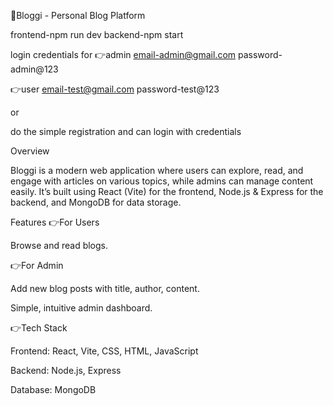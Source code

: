 📖Bloggi - Personal Blog Platform

frontend-npm run dev
backend-npm start

login credentials for
👉admin
email-admin@gmail.com
password-admin@123

👉user
email-test@gmail.com
password-test@123

or

do the simple registration and can login with credentials

Overview

Bloggi is a modern web application where users can explore, read, and engage with articles on various topics, while admins can manage content easily. It’s built using React (Vite) for the frontend, Node.js & Express for the backend, and MongoDB for data storage.

Features
👉For Users

Browse and read blogs.

👉For Admin

Add new blog posts with title, author, content.

Simple, intuitive admin dashboard.

👉Tech Stack

Frontend: React, Vite, CSS, HTML, JavaScript

Backend: Node.js, Express

Database: MongoDB
